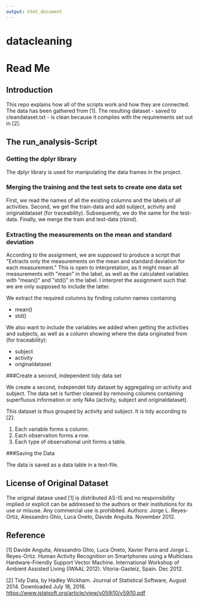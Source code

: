 ```yaml
---
output: html_document
---
```

# datacleaning

Read Me
=======

Introduction
------------
This repo explains how all of the scripts work and how they are connected. The data has been gathered from [1]. The resulting dataset - saved to cleandataset.txt - is clean because it complies with the requirements set out in [2].

The run_analysis-Script
-----------------------

### Getting the dplyr library

The dplyr library is used for manipulating the data frames in the project.

### Merging the training and the test sets to create one data set

First, we read the names of all the existing columns and the labels of all activities. Second, we get the train-data and add subject, activity and originaldataset (for traceability). Subsequently, we do the same for the test-data. Finally, we merge the train and test-data (rbind).

### Extracting the measurements on the mean and standard deviation

According to the assignment, we are supposed to produce a script that "Extracts only the measurements on the mean and standard deviation for each measurement." This is open to interpretation, as it might mean all measurements with "mean" in the label, as well as the calculated variables with "mean()" and "std()" in the label. I interpret the assignment such that we are only supposed to include the latter.

We extract the required columns by finding column names containing
* mean()
* std()

We also want to include the variables we added when getting the activities and subjects, as well as a column showing where the data originated from (for traceability):
* subject
* activity
* originaldataset

###Create a second, independent tidy data set

We create a second, independet tidy dataset by aggregating on activity and subject. The data set is further cleaned by removing columns containing superfluous information or only NAs (activity, subject and originaldataset). 

This dataset is thus grouped by activity and subject. It is tidy according to [2]:
1. Each variable forms a column.
2. Each observation forms a row.
3. Each type of observational unit forms a table.

###Saving the Data

The data is saved as a data table in a text-file.

License of Original Dataset
---------------------------
The original datase used [1] is distributed AS-IS and no responsibility implied or explicit can be addressed to the authors or their institutions for its use or misuse. Any commercial use is prohibited. Authors: Jorge L. Reyes-Ortiz, Alessandro Ghio, Luca Oneto, Davide Anguita. November 2012.

Reference
---------
[1] Davide Anguita, Alessandro Ghio, Luca Oneto, Xavier Parra and Jorge L. Reyes-Ortiz. Human Activity Recognition on Smartphones using a Multiclass Hardware-Friendly Support Vector Machine. International Workshop of Ambient Assisted Living (IWAAL 2012).
Vitoria-Gasteiz, Spain. Dec 2012.

[2] Tidy Data, by Hadley Wickham. Journal of Statistical Software, August 2014. Downloaded July 18, 2016. https://www.jstatsoft.org/article/view/v059i10/v59i10.pdf